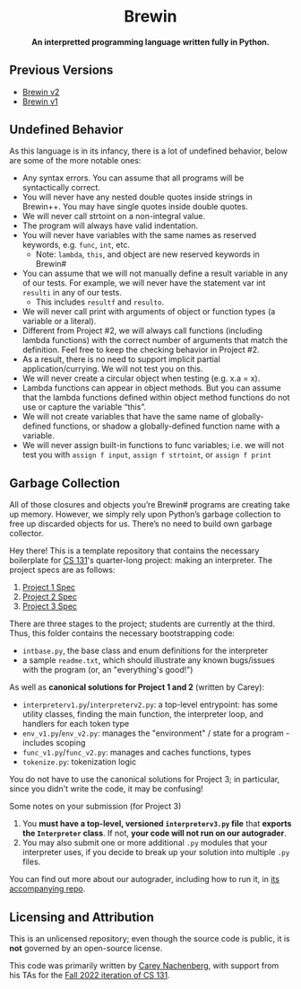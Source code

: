 <h1 align="center">Brewin</h1>
<h4 align="center">An interpretted programming language written fully in Python.</h4>

## Previous Versions
- [Brewin v2](https://github.com/rudyorre/brewin-v2)
- [Brewin v1](https://github.com/rudyorre/brewin-v1)

## Undefined Behavior
As this language is in its infancy, there is a lot of undefined behavior, below are some of the more notable ones:
- Any syntax errors. You can assume that all programs will be syntactically correct.
- You will never have any nested double quotes inside strings in Brewin++. You may have single quotes inside double quotes.
- We will never call strtoint on a non-integral value.
- The program will always have valid indentation.
- You will never have variables with the same names as reserved keywords, e.g. `func`, `int`, etc.
  - Note: `lambda`, `this`, and object are new reserved keywords in Brewin#
- You can assume that we will not manually define a result variable in any of our tests. For example, we will never have the statement var int `resulti` in any of our tests.
  - This includes `resultf` and `resulto`.
- We will never call print with arguments of object or function types (a variable or a literal).
- Different from Project #2, we will always call functions (including lambda functions) with the correct number of arguments that match the definition. Feel free to keep the checking behavior in Project #2.
- As a result, there is no need to support implicit partial application/currying. We will not test you on this.
- We will never create a circular object when testing (e.g. x.a = x).
- Lambda functions can appear in object methods. But you can assume that the lambda functions defined within object method functions do not use or capture the variable “this”.
- We will not create variables that have the same name of globally-defined functions, or shadow a globally-defined function name with a variable.
- We will never assign built-in functions to func variables; i.e. we will not test you with `assign f input`, `assign f strtoint`, or `assign f print`

## Garbage Collection
All of those closures and objects you’re Brewin# programs are creating take up memory.  However, we simply rely upon Python’s garbage collection to free up discarded objects for us. There’s no need to build own garbage collector.

Hey there! This is a template repository that contains the necessary boilerplate for [CS 131](https://ucla-cs-131.github.io/fall-22/)'s quarter-long project: making an interpreter. The project specs are as follows:

1. [Project 1 Spec](https://docs.google.com/document/d/17Q4EPgHLMlMuQABhmgTpk_Ggxij0DZwvPQO2uzVVPzk/)
2. [Project 2 Spec](https://docs.google.com/document/d/14cZ7s-RPDO3FvYCDFMlS_NrGSSPUmavSX0wzsN-yHDw/)
3. [Project 3 Spec](https://docs.google.com/document/d/1YCSxxlHnuMBALfGzZNcDeY-AemcWxOlFQKHxsARk1Tg/)

There are three stages to the project; students are currently at the third. Thus, this folder contains the necessary bootstrapping code:

- `intbase.py`, the base class and enum definitions for the interpreter
- a sample `readme.txt`, which should illustrate any known bugs/issues with the program (or, an "everything's good!")

As well as **canonical solutions for Project 1 and 2** (written by Carey):

- `interpreterv1.py`/`interpreterv2.py`: a top-level entrypoint: has some utility classes, finding the main function, the interpreter loop, and handlers for each token type
- `env_v1.py`/`env_v2.py`: manages the "environment" / state for a program - includes scoping
- `func_v1.py`/`func_v2.py`: manages and caches functions, types
- `tokenize.py`: tokenization logic

You do not have to use the canonical solutions for Project 3; in particular, since you didn't write the code, it may be confusing!

Some notes on your submission (for Project 3)

1. You **must have a top-level, versioned `interpreterv3.py` file** that **exports the `Interpreter` class**. If not, **your code will not run on our autograder**.
2. You may also submit one or more additional `.py` modules that your interpreter uses, if you decide to break up your solution into multiple `.py` files.

You can find out more about our autograder, including how to run it, in [its accompanying repo](https://github.com/UCLA-CS-131/fall-22-autograder).

## Licensing and Attribution

This is an unlicensed repository; even though the source code is public, it is **not** governed by an open-source license.

This code was primarily written by [Carey Nachenberg](http://careynachenberg.weebly.com/), with support from his TAs for the [Fall 2022 iteration of CS 131](https://ucla-cs-131.github.io/fall-22/).
